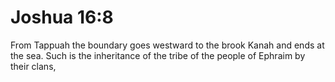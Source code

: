 # Joshua 16:8

From Tappuah the boundary goes westward to the brook Kanah and ends at the sea. Such is the inheritance of the tribe of the people of Ephraim by their clans,

